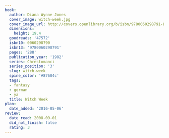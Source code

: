 ```yaml
---
book:
  author: Diana Wynne Jones
  cover_image: witch-week.jpg
  cover_image_url: http://covers.openlibrary.org/b/isbn/9780060298791-L.jpg
  dimensions:
    height: 19.4
  goodreads: '47572'
  isbn10: 0060298790
  isbn13: '9780060298791'
  pages: '288'
  publication_year: '1982'
  series: Chrestomanci
  series_position: '3'
  slug: witch-week
  spine_color: '#87604c'
  tags:
  - fantasy
  - german
  - ya
  title: Witch Week
plan:
  date_added: '2016-05-06'
review:
  date_read: 2008-09-01
  did_not_finish: false
  rating: 3
---
```


